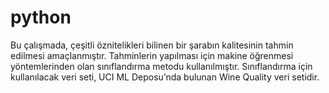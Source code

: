 # python
Bu çalışmada, çeşitli öznitelikleri bilinen bir şarabın kalitesinin tahmin edilmesi amaçlanmıştır.
Tahminlerin yapılması için makine öğrenmesi yöntemlerinden olan sınıflandırma metodu kullanılmıştır.
Sınıflandırma için kullanılacak veri seti, UCI ML Deposu’nda bulunan Wine Quality veri setidir.
